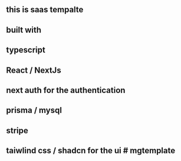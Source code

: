 ## this is  saas tempalte 
## 
## built with
## typescript 
## React / NextJs  
## next auth for the authentication 
## prisma  / mysql
## stripe 
## taiwlind css / shadcn for the ui # mgtemplate

